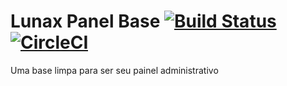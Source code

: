 # Lunax Panel Base [![Build Status](https://travis-ci.org/williamnerdy/lunax-panel-base.svg?branch=master)](https://travis-ci.org/williamnerdy/lunax-panel-base) [![CircleCI](https://circleci.com/gh/williamnerdy/lunax-panel-base.svg?style=svg)](https://circleci.com/gh/williamnerdy/lunax-panel-base)

Uma base limpa para ser seu painel administrativo
